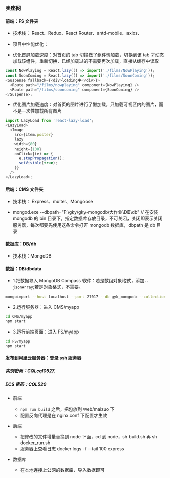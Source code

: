 ### 卖座网

#### 前端：FS 文件夹

- 技术栈： React、Redux、React Router、antd-mobile、axios、

- 项目中性能优化：
- 优化首屏加载速度：对首页的 tab 切换做了组件懒加载，切换到该 tab 才动态加载该组件，重新切换，已经加载过的不需要再次加载，直接从缓存中读取

```js
const NowPlaying = React.lazy(() => import('./films/NowPlaying'));
const SoonComing = React.lazy(() => import('./films/SoonComing'));
<Suspense fallback={<div>loading中</div>}>
  <Route path="/films/nowplaying" component={NowPlaying} />
  <Route path="/films/sooncoming" component={SoonComing} />
</Suspense>;
```

- 优化图片加载速度：对首页的图片进行了懒加载，只加载可视区内的图片，而不是一次性加载所有图片

```js
import LazyLoad from 'react-lazy-load';
<LazyLoad>
  <Image
    src={item.poster}
    lazy
    width={80}
    height={100}
    onClick={(e) => {
      e.stopPropagation();
      setVisible(true);
    }}
  />
</LazyLoad>;
```

#### 后端：CMS 文件夹

- 技术栈： Express、multer、Mongoose

- mongod.exe --dbpath="F:\gky\gky-mongodb\大作业\DB\db" // 在安装 mongodb 的 bin 目录下，指定数据库存放目录，不可关闭，关闭即表示关闭服务器，每次都要先使用这条命令打开 mongodb 数据库，dbpath 是 db 目录

#### 数据库：DB/db

- 技术栈：MongoDB

#### 数据：DB/dbdata

- 1.把数据导入 MongoDB Compass 软件：若是数组对象格式，添加`--jsonArray`;若是对象格式，不需要。

```bash
mongoimport --host localhost --port 27017 --db gyk_mongodb --collection films --file "F:\gky\gky-mongodb\大作业\DB\dbdata\film.json" --jsonArray
```

- 2.运行服务器：进入 CMS/myapp

```bash
cd CMS/myapp
npm start
```

- 3.运行前端页面：进入 FS/myapp

```bash
cd FS/myapp
npm start
```

#### 发布到阿里云服务器：登录 ssh 服务器

##### 实例密码：CQLcql0527.

##### ECS 密码：CQL520

- 前端

  - `npm run build` 之后，把包放到 web/maizuo 下
  - 配置反向代理是在 nginx.conf 下配置才生效

- 后端

  - 把修改的文件增量替换到 node 下面，cd 到 node，sh build.sh 再 sh docker_run.sh
  - 服务器上查看日志 docker logs -f --tail 100 express

- 数据库
  - 在本地连接上公网的数据库，导入数据即可
